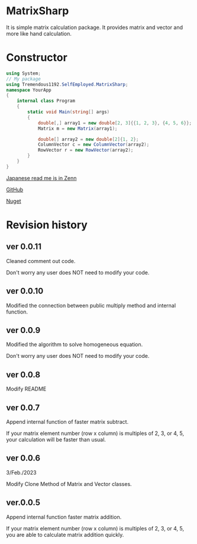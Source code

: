 # MatrixSharp
It is simple matrix calculation package.
It provides matrix and vector and more like hand calculation.

# Constructor
```cs
using System;
// My package
using Tremendous1192.SelfEmployed.MatrixSharp;
namespace YourApp
{
    internal class Program
    {
        static void Main(string[] args)
        {
            double[,] array1 = new double[2, 3]{{1, 2, 3}, {4, 5, 6}};
            Matrix m = new Matrix(array1);

            double[] array2 = new double[2]{1, 2};
            ColumnVector c = new ColumnVector(array2);
            RowVector r = new RowVector(array2);
        }
    }
}
```

[Japanese read me is in Zenn](https://zenn.dev/tremendous1192/articles/824b2d32381173)

[GitHub](https://github.com/Tremendous1192/MatrixSharp)

[Nuget](https://www.nuget.org/packages/MatrixSharp/)

# Revision history
## ver 0.0.11
Cleaned comment out code.

Don't worry any user does NOT need to modify your code.

## ver 0.0.10
Modified the connection between public multiply method and internal function.

## ver 0.0.9
Modified the algorithm to solve homogeneous equation.

Don't worry any user does NOT need to modify your code.

## ver 0.0.8
Modify README

## ver 0.0.7
Append internal function of faster matrix subtract.

If your matrix element number (row x column) is multiples of 2, 3, or 4, 5, your calculation will be faster than usual.

## ver 0.0.6  
3/Feb./2023

Modify Clone Method of Matrix and Vector classes.

## ver.0.0.5
Append internal function faster matrix addition.

If your matrix element number (row x column) is multiples of 2, 3, or 4, 5, you are able to calculate matrix addition quickly.